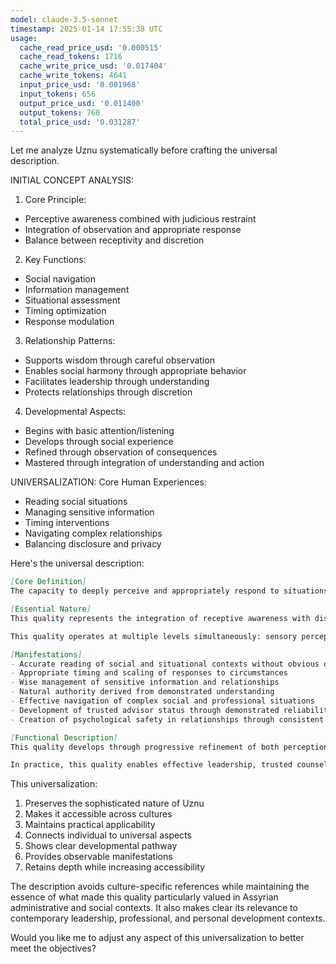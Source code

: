 ```yaml
---
model: claude-3.5-sonnet
timestamp: 2025-01-14 17:55:38 UTC
usage:
  cache_read_price_usd: '0.000515'
  cache_read_tokens: 1716
  cache_write_price_usd: '0.017404'
  cache_write_tokens: 4641
  input_price_usd: '0.001968'
  input_tokens: 656
  output_price_usd: '0.011400'
  output_tokens: 760
  total_price_usd: '0.031287'
---
```


Let me analyze Uznu systematically before crafting the universal description.

INITIAL CONCEPT ANALYSIS:
1. Core Principle:
- Perceptive awareness combined with judicious restraint
- Integration of observation and appropriate response
- Balance between receptivity and discretion

2. Key Functions:
- Social navigation
- Information management
- Situational assessment
- Timing optimization
- Response modulation

3. Relationship Patterns:
- Supports wisdom through careful observation
- Enables social harmony through appropriate behavior
- Facilitates leadership through understanding
- Protects relationships through discretion

4. Developmental Aspects:
- Begins with basic attention/listening
- Develops through social experience
- Refined through observation of consequences
- Mastered through integration of understanding and action

UNIVERSALIZATION:
Core Human Experiences:
- Reading social situations
- Managing sensitive information
- Timing interventions
- Navigating complex relationships
- Balancing disclosure and privacy

Here's the universal description:

```markdown
[Core Definition]
The capacity to deeply perceive and appropriately respond to situations through a combination of keen awareness and judicious restraint. It manifests as the ability to read contexts accurately, manage information wisely, and time responses effectively, while maintaining appropriate boundaries and social harmony.

[Essential Nature]
This quality represents the integration of receptive awareness with discriminating response. It combines the power of careful observation with the wisdom of measured action, creating a dynamic balance between taking in information and managing its flow. More than simple discretion or perception alone, it embodies the sophisticated interplay between understanding contexts deeply and engaging with them appropriately.

This quality operates at multiple levels simultaneously: sensory perception, social awareness, situational understanding, and strategic response. It enables both personal effectiveness and social harmony by ensuring that one's engagement with situations and relationships is both well-informed and well-calibrated.

[Manifestations]
- Accurate reading of social and situational contexts without obvious observation
- Appropriate timing and scaling of responses to circumstances
- Wise management of sensitive information and relationships
- Natural authority derived from demonstrated understanding
- Effective navigation of complex social and professional situations
- Development of trusted advisor status through demonstrated reliability
- Creation of psychological safety in relationships through consistent appropriate behavior

[Functional Description]
This quality develops through progressive refinement of both perception and response. Initially manifesting as basic attention and appropriate behavior, it evolves through experience into sophisticated situational understanding. The development process involves increasingly subtle perception of contexts, consequences, and interconnections, combined with growing precision in response calibration.

In practice, this quality enables effective leadership, trusted counsel, and harmonious relationships. It creates value through prevention of problems, optimization of timing, and maintenance of productive tensions. The quality manifests differently across contexts but consistently produces improved outcomes through better understanding and more appropriate engagement with situations and relationships.
```

This universalization:
1. Preserves the sophisticated nature of Uznu
2. Makes it accessible across cultures
3. Maintains practical applicability
4. Connects individual to universal aspects
5. Shows clear developmental pathway
6. Provides observable manifestations
7. Retains depth while increasing accessibility

The description avoids culture-specific references while maintaining the essence of what made this quality particularly valued in Assyrian administrative and social contexts. It also makes clear its relevance to contemporary leadership, professional, and personal development contexts.

Would you like me to adjust any aspect of this universalization to better meet the objectives?